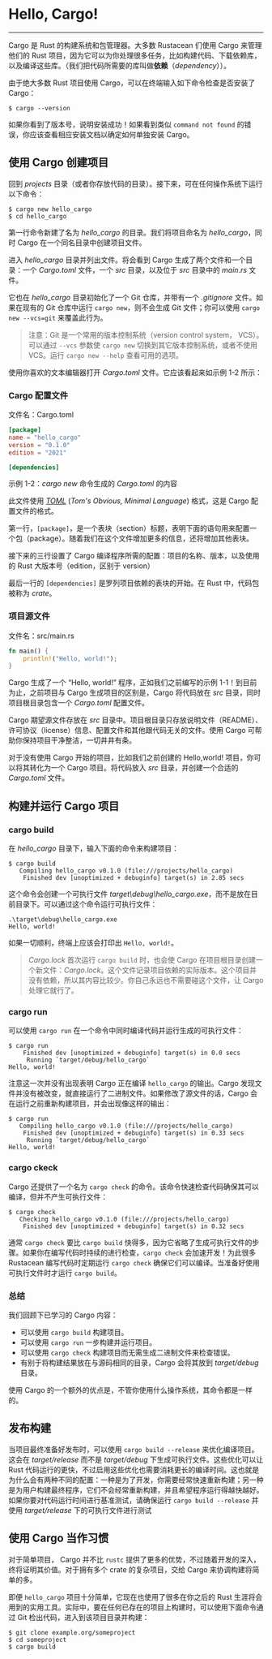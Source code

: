 # Hello, Cargo!

------

Cargo 是 Rust 的构建系统和包管理器。大多数 Rustacean 们使用 Cargo 来管理他们的 Rust 项目，因为它可以为你处理很多任务，比如构建代码、下载依赖库，以及编译这些库。（我们把代码所需要的库叫做**依赖**（*dependency*））。

由于绝大多数 Rust 项目使用 Cargo，可以在终端输入如下命令检查是否安装了 Cargo：

```shell
$ cargo --version
```

如果你看到了版本号，说明安装成功！如果看到类似 `command not found` 的错误，你应该查看相应安装文档以确定如何单独安装 Cargo。

## 使用 Cargo 创建项目

回到 *projects* 目录（或者你存放代码的目录）。接下来，可在任何操作系统下运行以下命令：

```shell
$ cargo new hello_cargo
$ cd hello_cargo
```

第一行命令新建了名为 *hello_cargo* 的目录。我们将项目命名为 *hello_cargo*，同时 Cargo 在一个同名目录中创建项目文件。

进入 *hello_cargo* 目录并列出文件。将会看到 Cargo 生成了两个文件和一个目录：一个 *Cargo.toml* 文件，一个 *src* 目录，以及位于 *src* 目录中的 *main.rs* 文件。

它也在 *hello_cargo* 目录初始化了一个 Git 仓库，并带有一个 *.gitignore* 文件。如果在现有的 Git 仓库中运行 `cargo new`，则不会生成 Git 文件；你可以使用 `cargo new --vcs=git` 来覆盖此行为。

> 注意：Git 是一个常用的版本控制系统（version control system， VCS）。可以通过 `--vcs` 参数使 `cargo new` 切换到其它版本控制系统，或者不使用 VCS。运行 `cargo new --help` 查看可用的选项。

使用你喜欢的文本编辑器打开 *Cargo.toml* 文件。它应该看起来如示例 1-2 所示：

### Cargo 配置文件

文件名：Cargo.toml

```toml
[package]
name = "hello_cargo"
version = "0.1.0"
edition = "2021"

[dependencies]
```

示例 1-2：*cargo new* 命令生成的 *Cargo.toml* 的内容

此文件使用 [*TOML*](https://toml.io/) (*Tom's Obvious, Minimal Language*) 格式，这是 Cargo 配置文件的格式。

第一行，`[package]`，是一个表块（section）标题，表明下面的语句用来配置一个包（package）。随着我们在这个文件增加更多的信息，还将增加其他表块。

接下来的三行设置了 Cargo 编译程序所需的配置：项目的名称、版本，以及使用的 Rust 大版本号（edition，区别于 version）

最后一行的 `[dependencies]` 是罗列项目依赖的表块的开始。在 Rust 中，代码包被称为 *crate*。

### 项目源文件

文件名：src/main.rs

```rust
fn main() {
    println!("Hello, world!");
}
```

Cargo 生成了一个 “Hello, world!” 程序，正如我们之前编写的示例 1-1！到目前为止，之前项目与 Cargo 生成项目的区别是，Cargo 将代码放在 *src* 目录，同时项目根目录包含一个 *Cargo.toml* 配置文件。

Cargo 期望源文件存放在 *src* 目录中。项目根目录只存放说明文件（README）、许可协议（license）信息、配置文件和其他跟代码无关的文件。使用 Cargo 可帮助你保持项目干净整洁，一切井井有条。

对于没有使用 Cargo 开始的项目，比如我们之前创建的 Hello,world! 项目，你可以将其转化为一个 Cargo 项目。将代码放入 *src* 目录，并创建一个合适的 *Cargo.toml* 文件。

## 构建并运行 Cargo 项目

### cargo build

在 *hello_cargo* 目录下，输入下面的命令来构建项目：

```shell
$ cargo build
   Compiling hello_cargo v0.1.0 (file:///projects/hello_cargo)
    Finished dev [unoptimized + debuginfo] target(s) in 2.85 secs
```

这个命令会创建一个可执行文件 *target\debug\hello_cargo.exe*，而不是放在目前目录下。可以通过这个命令运行可执行文件：

```shell
.\target\debug\hello_cargo.exe
Hello, world!
```

如果一切顺利，终端上应该会打印出 `Hello, world!`。

> *Cargo.lock* 首次运行 `cargo build` 时，也会使 Cargo 在项目根目录创建一个新文件：*Cargo.lock*。这个文件记录项目依赖的实际版本。这个项目并没有依赖，所以其内容比较少。你自己永远也不需要碰这个文件，让 Cargo 处理它就行了。

### cargo run

可以使用 `cargo run` 在一个命令中同时编译代码并运行生成的可执行文件：

```shell
$ cargo run
    Finished dev [unoptimized + debuginfo] target(s) in 0.0 secs
     Running `target/debug/hello_cargo`
Hello, world!
```

注意这一次并没有出现表明 Cargo 正在编译 `hello_cargo` 的输出。Cargo 发现文件并没有被改变，就直接运行了二进制文件。如果修改了源文件的话，Cargo 会在运行之前重新构建项目，并会出现像这样的输出：

```shell
$ cargo run
   Compiling hello_cargo v0.1.0 (file:///projects/hello_cargo)
    Finished dev [unoptimized + debuginfo] target(s) in 0.33 secs
     Running `target/debug/hello_cargo`
Hello, world!
```

### cargo ckeck

Cargo 还提供了一个名为 `cargo check` 的命令。该命令快速检查代码确保其可以编译，但并不产生可执行文件：

```shell
$ cargo check
   Checking hello_cargo v0.1.0 (file:///projects/hello_cargo)
    Finished dev [unoptimized + debuginfo] target(s) in 0.32 secs
```

通常 `cargo check` 要比 `cargo build` 快得多，因为它省略了生成可执行文件的步骤。如果你在编写代码时持续的进行检查，`cargo check` 会加速开发！为此很多 Rustacean 编写代码时定期运行 `cargo check` 确保它们可以编译。当准备好使用可执行文件时才运行 `cargo build`。

### 总结

我们回顾下已学习的 Cargo 内容：

- 可以使用 `cargo build` 构建项目。
- 可以使用 `cargo run` 一步构建并运行项目。
- 可以使用 `cargo check` 构建项目而无需生成二进制文件来检查错误。
- 有别于将构建结果放在与源码相同的目录，Cargo 会将其放到 *target/debug* 目录。

使用 Cargo 的一个额外的优点是，不管你使用什么操作系统，其命令都是一样的。

## 发布构建

当项目最终准备好发布时，可以使用 `cargo build --release` 来优化编译项目。这会在 *target/release* 而不是 *target/debug* 下生成可执行文件。这些优化可以让 Rust 代码运行的更快，不过启用这些优化也需要消耗更长的编译时间。这也就是为什么会有两种不同的配置：一种是为了开发，你需要经常快速重新构建；另一种是为用户构建最终程序，它们不会经常重新构建，并且希望程序运行得越快越好。如果你要对代码运行时间进行基准测试，请确保运行 `cargo build --release` 并使用 *target/release* 下的可执行文件进行测试

## 使用 Cargo 当作习惯

对于简单项目， Cargo 并不比 `rustc` 提供了更多的优势，不过随着开发的深入，终将证明其价值。对于拥有多个 crate 的复杂项目，交给 Cargo 来协调构建将简单的多。

即便 `hello_cargo` 项目十分简单，它现在也使用了很多在你之后的 Rust 生涯将会用到的实用工具。实际中，要在任何已存在的项目上构建时，可以使用下面命令通过 Git 检出代码，进入到该项目目录并构建：

```shell
$ git clone example.org/someproject
$ cd someproject
$ cargo build
```

